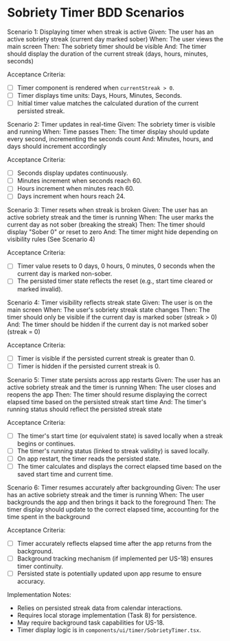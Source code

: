# Sobriety Timer BDD Scenarios

Scenario 1: Displaying timer when streak is active
Given: The user has an active sobriety streak (current day marked sober)
When: The user views the main screen
Then: The sobriety timer should be visible
And: The timer should display the duration of the current streak (days, hours, minutes, seconds)

Acceptance Criteria:
- [ ] Timer component is rendered when `currentStreak > 0`.
- [ ] Timer displays time units: Days, Hours, Minutes, Seconds.
- [ ] Initial timer value matches the calculated duration of the current persisted streak.

Scenario 2: Timer updates in real-time
Given: The sobriety timer is visible and running
When: Time passes
Then: The timer display should update every second, incrementing the seconds count
And: Minutes, hours, and days should increment accordingly

Acceptance Criteria:
- [ ] Seconds display updates continuously.
- [ ] Minutes increment when seconds reach 60.
- [ ] Hours increment when minutes reach 60.
- [ ] Days increment when hours reach 24.

Scenario 3: Timer resets when streak is broken
Given: The user has an active sobriety streak and the timer is running
When: The user marks the current day as not sober (breaking the streak)
Then: The timer should display "Sober 0" or reset to zero
And: The timer might hide depending on visibility rules (See Scenario 4)

Acceptance Criteria:
- [ ] Timer value resets to 0 days, 0 hours, 0 minutes, 0 seconds when the current day is marked non-sober.
- [ ] The persisted timer state reflects the reset (e.g., start time cleared or marked invalid).

Scenario 4: Timer visibility reflects streak state
Given: The user is on the main screen
When: The user's sobriety streak state changes
Then: The timer should only be visible if the current day is marked sober (streak > 0)
And: The timer should be hidden if the current day is not marked sober (streak = 0)

Acceptance Criteria:
- [ ] Timer is visible if the persisted current streak is greater than 0.
- [ ] Timer is hidden if the persisted current streak is 0.

Scenario 5: Timer state persists across app restarts
Given: The user has an active sobriety streak and the timer is running
When: The user closes and reopens the app
Then: The timer should resume displaying the correct elapsed time based on the persisted streak start time
And: The timer's running status should reflect the persisted streak state

Acceptance Criteria:
- [ ] The timer's start time (or equivalent state) is saved locally when a streak begins or continues.
- [ ] The timer's running status (linked to streak validity) is saved locally.
- [ ] On app restart, the timer reads the persisted state.
- [ ] The timer calculates and displays the correct elapsed time based on the saved start time and current time.

Scenario 6: Timer resumes accurately after backgrounding
Given: The user has an active sobriety streak and the timer is running
When: The user backgrounds the app and then brings it back to the foreground
Then: The timer display should update to the correct elapsed time, accounting for the time spent in the background

Acceptance Criteria:
- [ ] Timer accurately reflects elapsed time after the app returns from the background.
- [ ] Background tracking mechanism (if implemented per US-18) ensures timer continuity.
- [ ] Persisted state is potentially updated upon app resume to ensure accuracy.

Implementation Notes:
- Relies on persisted streak data from calendar interactions.
- Requires local storage implementation (Task 8) for persistence.
- May require background task capabilities for US-18.
- Timer display logic is in `components/ui/timer/SobrietyTimer.tsx`.